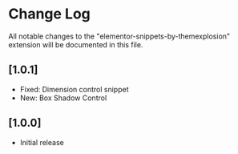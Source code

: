 # Change Log

All notable changes to the "elementor-snippets-by-themexplosion" extension will be documented in this file.

## [1.0.1]

- Fixed: Dimension control snippet
- New: Box Shadow Control

## [1.0.0]

- Initial release